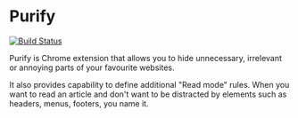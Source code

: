 # Purify

[![Build Status](https://travis-ci.org/AdharaOrigin/tmp.svg?branch=master)](https://travis-ci.org/AdharaOrigin/tmp)

Purify is Chrome extension that allows you to hide unnecessary, irrelevant or annoying parts of your favourite websites. 

It also provides capability to define additional "Read mode" rules. When you want to read an article and don't want to be distracted by elements such as headers, menus, footers, you name it.
